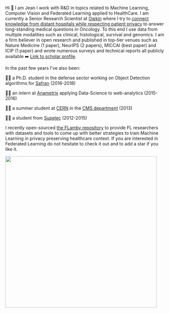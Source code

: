 Hi 👋 I am Jean I work with R&D in topics related to Machine Learning, Computer Vision and Federated Learning applied to HealthCare.
I am currently a Senior Research Scientist at [Owkin](https://owkin.com/) where I try to [connect knowledge from distant hospitals while respecting patient privacy](https://www.nature.com/articles/s41591-022-02155-w) to answer long-standing medical questions in Oncology. To this end I use data from multiple modalities such as clinical, histological, survival and genomics. I am a firm believer in open research and published in top-tier venues such as Nature Medicine (1 paper), NeurIPS (2 papers), MICCAI (best paper) and ICIP (1 paper) and wrote numerous surveys and technical reports all publicly available :arrow_right: [Link to scholar profile](https://scholar.google.com/citations?user=6IFj7SkAAAAJ&hl=en&oi=ao).  

In the past few years I've also been:

👨‍🎓 a Ph.D. student in the defense sector working on Object Detection algorithms for [Safran](https://www.safran-group.com/) (2016-2018) 

👨‍💻 an intern at [Anametrix](https://www.zdnet.com/article/ensighten-acquires-marketing-analytics-firm-anametrix/) applying Data-Science to web-analytics (2015-2016) 

👨‍🔬 a summer student at [CERN](https://www.home.cern/) in the [CMS department](https://home.cern/science/experiments/cms) (2013) 

:man_teacher: a student from [Supelec](https://www.centralesupelec.fr/) (2012-2015)



I recently open-sourced [the FLamby repository](https://github.com/owkin/FLamby) to provide FL researchers with datasets and tools to come up with better strategies to train Machine Learning in privacy preserving healthcare context.
If you are interested in Federated Learning do not hesitate to check it out and to add a star if you like it.  

<a href="https://owkin.github.io/FLamby/" title="FLamby API Doc"><img src="https://user-images.githubusercontent.com/11030901/217475417-cde40d59-22ad-40d8-96d9-be67fe517820.png" width="480"></a>


